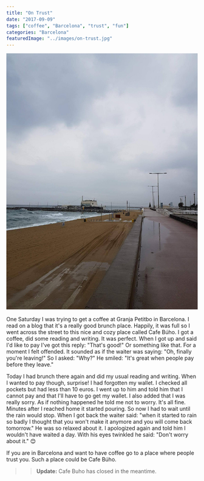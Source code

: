 ```yaml
---
title: "On Trust"
date: "2017-09-09"
tags: ["coffee", "Barcelona", "trust", "fun"]
categories: "Barcelona"
featuredImage: "../images/on-trust.jpg"
---
```


![Image from the beach taken on the same rainy day](../images/on-trust.jpg)

One Saturday I was trying to get a coffee at Granja Petitbo in Barcelona. I read on a blog that it's a really good brunch place. Happily, it was full so I went across the street to this nice and cozy place called Cafe Búho. I got a coffee, did some reading and writing. It was perfect. When I got up and said I'd like to pay I've got this reply: "That's good!" Or something like that. For a moment I felt offended. It sounded as if the waiter was saying: "Oh, finally you're leaving!" So I asked: "Why?" He smiled: "It's great when people pay before they leave."

Today I had brunch there again and did my usual reading and writing. When I wanted to pay though, surprise! I had forgotten my wallet. I checked all pockets but had less than 10 euros. I went up to him and told him that I cannot pay and that I'll have to go get my wallet. I also added that I was really sorry. As if nothing happened he told me not to worry. It's all fine. Minutes after I reached home it started pouring. So now I had to wait until the rain would stop. When I got back the waiter said: "when it started to rain so badly I thought that you won't make it anymore and you will come back tomorrow." He was so relaxed about it. I apologized again and told him I wouldn't have waited a day. With his eyes twinkled he said: "Don't worry about it." 😊

If you are in Barcelona and want to have coffee go to a place where people trust you.
Such a place could be Cafe Búho.

> > **Update:** Cafe Buho has closed in the meantime.
